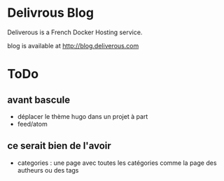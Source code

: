 # Delivrous Blog

Deliverous is a French Docker Hosting service.

blog is available at http://blog.deliverous.com

# ToDo 

## avant bascule

- déplacer le thème hugo dans un projet à part
- feed/atom

## ce serait bien de l'avoir

- categories : une page avec toutes les catégories comme la page des autheurs ou des tags
